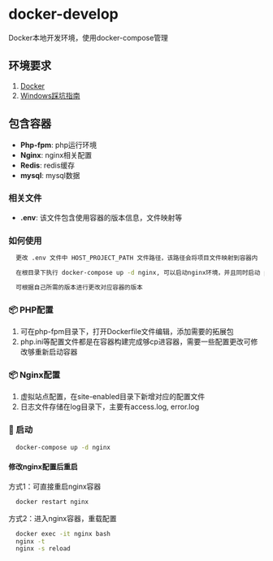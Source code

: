 # docker-develop

Docker本地开发环境，使用docker-compose管理

## 环境要求
1. [Docker](https://www.docker.com/])
2. [Windows踩坑指南](https://blog.csdn.net/MrChenLen/article/details/130277406)

## 包含容器
- **Php-fpm**: php运行环境
- **Nginx**: nginx相关配置
- **Redis**: redis缓存
- **mysql**: mysql数据

### 相关文件
- **.env**: 该文件包含使用容器的版本信息，文件映射等

### 如何使用
```bash
  更改 .env 文件中 HOST_PROJECT_PATH 文件路径，该路径会将项目文件映射到容器内

  在根目录下执行 docker-compose up -d nginx, 可以启动nginx环境，并且同时启动 php-fpm, mysql, redis 容器，可在 docker-compose.yaml 中修改对应的links,将不需要启动的容器屏蔽

  可根据自己所需的版本进行更改对应容器的版本
```

### 📦️ PHP配置
1. 可在php-fpm目录下，打开Dockerfile文件编辑，添加需要的拓展包
2. php.ini等配置文件都是在容器构建完成够cp进容器，需要一些配置更改可修改够重新启动容器

### 📦️ Nginx配置
1. 虚拟站点配置，在site-enabled目录下新增对应的配置文件
2. 日志文件存储在log目录下，主要有access.log, error.log

### 🚀 启动
```bash
  docker-compose up -d nginx
```
#### 修改nginx配置后重启
方式1：可直接重启nginx容器
```bash
  docker restart nginx
```

方式2：进入nginx容器，重载配置
```bash
  docker exec -it nginx bash
  nginx -t
  nginx -s reload
```

